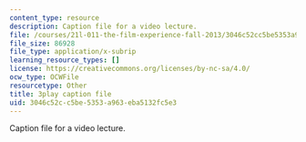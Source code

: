 ```yaml
---
content_type: resource
description: Caption file for a video lecture.
file: /courses/21l-011-the-film-experience-fall-2013/3046c52cc5be5353a963eba5132fc5e3_NOT1VZrNkMo.vtt
file_size: 86928
file_type: application/x-subrip
learning_resource_types: []
license: https://creativecommons.org/licenses/by-nc-sa/4.0/
ocw_type: OCWFile
resourcetype: Other
title: 3play caption file
uid: 3046c52c-c5be-5353-a963-eba5132fc5e3
---
```

Caption file for a video lecture.